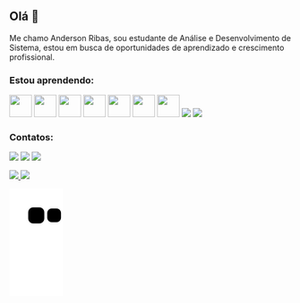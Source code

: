 ## Olá 👋
Me  chamo Anderson Ribas, sou estudante de Análise e Desenvolvimento de Sistema, estou em busca de oportunidades de aprendizado
e crescimento profissional.

### Estou aprendendo:

<img src="https://cdn.jsdelivr.net/gh/devicons/devicon/icons/git/git-original.svg" width="40" height="40"/> <img src="https://cdn.jsdelivr.net/gh/devicons/devicon/icons/github/github-original.svg" width="40" height="40"/> <img src="https://cdn.jsdelivr.net/gh/devicons/devicon/icons/cplusplus/cplusplus-original.svg" width="40" height="40"/> 
<img src="https://cdn.jsdelivr.net/gh/devicons/devicon/icons/html5/html5-original.svg" width="40" height="40"/> 
<img src="https://cdn.jsdelivr.net/gh/devicons/devicon/icons/css3/css3-original.svg" width="40" height="40"/> 
<img src="https://cdn.jsdelivr.net/gh/devicons/devicon/icons/java/java-original.svg" width="40" height="40"/> 
<img src="https://cdn.jsdelivr.net/gh/devicons/devicon/icons/python/python-original.svg" width="40" height="40"/>
<img src="https://cdn.jsdelivr.net/gh/devicons/devicon/icons/javascript/javascript-original.svg" widht="40" height="40"/>
<img src="https://cdn.jsdelivr.net/gh/devicons/devicon/icons/angularjs/angularjs-original.svg" widht="40" height="40"/>


### Contatos:

<a href="https://instagram.com/andertrue" target="_blank"><img src="https://img.shields.io/badge/-Instagram-%23E4405F?style=for-the-badge&logo=instagram&logoColor=white" target="_blank"></a> <a href="https://www.linkedin.com/in/anderson-clatyton-22375b203" target="_blank"><img src="https://img.shields.io/badge/-LinkedIn-%230077B5?style=for-the-badge&logo=linkedin&logoColor=white" target="_blank"></a> <a href = "mailto:anderfox1988@gmail.com@AndersonRibas"><img src="https://img.shields.io/badge/Gmail-D14836?style=for-the-badge&logo=gmail&logoColor=white" target="_blank"></a>


<div>
<a href="https://github.com/anderboy03">
<img height="180em" src="https://github-readme-stats.vercel.app/api/top-langs/?username=anderboy03&layout=compact&langs_count=7&theme=dracula"/>
<img height="180em" src="https://github-readme-stats.vercel.app/api?username=anderboy03&show_icons=true&theme=dracula&include_all_commits=true&count_private=true"/>
</div>      
          
![Snake animation](https://github.com/anderboy03/anderboy03/blob/output/github-contribution-grid-snake.svg)


          


          






